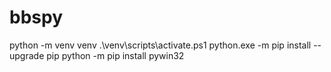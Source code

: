 # bbspy

python -m venv venv
.\venv\scripts\activate.ps1
python.exe -m pip install --upgrade pip
python -m pip install pywin32 